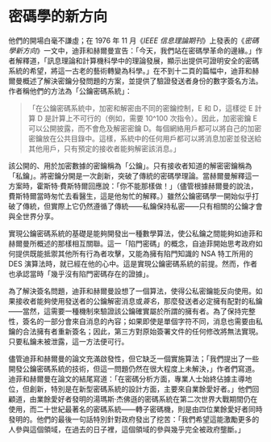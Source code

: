 # 密碼學的新方向
他們的開場白毫不謙虛；在 1976 年 11 月《*IEEE 信息理論期刊*》上發表的《*密碼學新方向*》一文中，迪菲和赫爾曼宣告：「今天，我們站在密碼學革命的邊緣。」作者解釋道，「訊息理論和計算機科學中的理論發展，顯示出提供可證明安全的密碼系統的希望，將這一古老的藝術轉變為科學。」在不到十二頁的篇幅中，迪菲和赫爾曼概述了解決密鑰分發問題的方案，並提供了驗證發送者身份的數字簽名方法。作者稱他們的方法為「公鑰密碼系統」：

> 「在公鑰密碼系統中，加密和解密由不同的密鑰控制，E 和 D，這樣從 E 計算 D 是計算上不可行的（例如，需要 10^100 次指令）。因此，加密密鑰 E 可以公開披露，而不會危及解密密鑰 D。每個網絡用戶都可以將自己的加密密鑰放在公共目錄中。這樣，系統中的任何用戶都可以將消息加密並發送給其他用戶，只有預定的接收者能夠解密該消息。」

該公開的、用於加密數據的密鑰稱為「公鑰」。只有接收者知道的解密密鑰稱為「私鑰」。將密鑰分開是一次創新，突破了傳統的密碼學理論。當赫爾曼解釋這一方案時，霍斯特·費斯特爾回應說：「你不能那樣做！」（儘管根據赫爾曼的說法，費斯特爾當時匆忙去看醫生，這是他匆忙的解釋。）雖然公鑰密碼學一開始似乎打破了傳統，但實際上它仍然遵循了傳統——私鑰保持私密——只有相關的公鑰才會與全世界分享。

實現公鑰密碼系統的基礎是能夠開發出一種數學算法，使公私鑰之間能夠如迪菲和赫爾曼所概述的那樣相互關聯。這一「陷門密碼」的概念，自迪菲開始思考政府如何提供既能抵禦其他所有行為者攻擊，又能為擁有陷門知識的 NSA 特工所用的 DES 演算法時，就已經在他的心中。這是實現公鑰密碼系統的前提。然而，作者也承認當時「幾乎沒有陷門密碼存在的證據」。

為了解決簽名問題，迪菲和赫爾曼設想了一個算法，使得公私密鑰能反向使用。如果接收者能夠使用發送者的公鑰解密消息或*簽名*，那麼發送者必定擁有配對的私鑰——當然，這需要一種機制來驗證該公鑰確實屬於所謂的擁有者。為了保持完整性，簽名的一部分會來自消息的內容；如果即使是單個字符不同，消息也需要由私鑰的合法擁有者重新簽名；因此，第三方對原始簽署文件的任何修改將無法實現。只要私鑰未被泄露，這一方法便可行。

儘管迪菲和赫爾曼的論文充滿啟發性，但它缺乏一個實施算法；「我們提出了一些開發公鑰密碼系統的技術，但這一問題仍然在很大程度上未解決，」作者們寫道。迪菲和赫爾曼在論文的結尾寫道：「在密碼分析方面，專業人士始終佔據主導地位，但創新，特別是在新型密碼系統的設計方面，主要來自業餘愛好者。」他們回顧道，由業餘愛好者發明的湯瑪斯·杰佛遜的密碼系統在第二次世界大戰期間仍在使用，而二十世紀最著名的密碼系統——轉子密碼機，則是由四位業餘愛好者同時發明的。他們的最後一句話特別針對政府發出了挖苦：「我們希望這能激勵更多的人參與這個領域，在過去的日子裡，這個領域的參與幾乎完全被政府壟斷。」